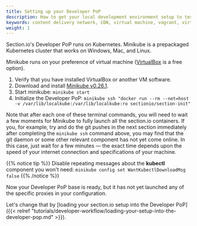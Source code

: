 ```yaml
---
title: Setting up your Developer PoP
description: How to get your local development environment setup to test section.io CDN on your local machine.
keywords: content delivery network, CDN, virtual machine, vagrant, virtualbox, git, cli, local development, local machine, staging environment, developer pop
weight: 1
---
```


Section.io's Developer PoP runs on Kubernetes. Minikube is a prepackaged Kubernetes cluster that works on Windows, Mac, and Linux.

Minikube runs on your preference of virtual machine ([VirtualBox] is a free option).

1. Verify that you have installed VirtualBox or another VM software.
1. Download and install <a href="https://github.com/kubernetes/minikube/releases/tag/v0.26.1" target="Minikube" title="Minikube v0.26.1 download">Minikube v0.26.1</a>.
1. Start minikube: `minikube start`
1. Initialize the Developer PoP: `minikube ssh "docker run --rm --net=host -v /var/lib/localkube:/var/lib/localkube:ro sectionio/section-init"`

Note that after each one of these terminal commands, you will need to wait a few moments for Minikube to fully launch all the section.io containers. If you, for example, try and do the git pushes in the next section immediately after completing the `minikube ssh` command above, you may find that the git daemon or some other relevant component has not yet come online. In this case, just wait for a few minutes — the exact time depends upon the speed of your internet connection and specifications of your machine. 

{{% notice tip %}}
Disable repeating messages about the **kubectl** component you won't need: `minikube config set WantKubectlDownloadMsg false`
{{% /notice %}}


Now your Developer PoP base is ready, but it has not yet launched any of the specific proxies in your configuration.

Let's change that by [loading your section.io setup into the Developer PoP]({{< relref "tutorials/developer-workflow/loading-your-setup-into-the-developer-pop.md" >}}).

  [VirtualBox]: http://www.virtualbox.org/
